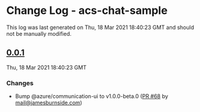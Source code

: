 # Change Log - acs-chat-sample

This log was last generated on Thu, 18 Mar 2021 18:40:23 GMT and should not be manually modified.

<!-- Start content -->

## [0.0.1](https://github.com/azure/communication-ui-sdk/tree/acs-chat-sample_v0.0.1)

Thu, 18 Mar 2021 18:40:23 GMT

### Changes

- Bump @azure/communication-ui to v1.0.0-beta.0 ([PR #68](https://github.com/azure/communication-ui-sdk/pull/68) by mail@jamesburnside.com)
